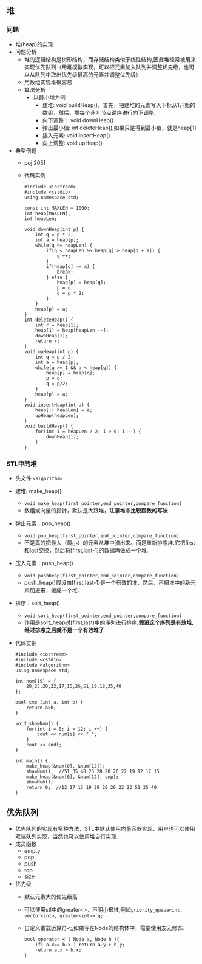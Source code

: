 ## 堆

### 问题
* 堆(heap)的实现
* 问题分析
    * 堆的逻辑结构是树形结构，而存储结构类似于线性结构,因此堆经常被用来实现优先队列（用堆模拟实现，可以把元素加入队列并调整优先级，也可以从队列中取出优先级最高的元素并调整优先级）
    * 用数组实现堆很容易
    * 算法分析
        * 以最小堆为例
            * 建堆: void buildHeap()，首先，把建堆的元素写入下标从1开始的数组，然后，堆每个非叶节点逆序进行向下调整.
            * 向下调整： void downHeap()
            * 弹出最小值: int deleteHeap(),如果只是得到最小值，就是heap[1]
            * 插入元素: void insertHeap()
            * 向上调整: void upHeap()
* 典型例题
    * poj 2051
    * 代码实例
        
        ```
        #include <iostream>
        #include <cstdio>
        using namespace std;
        
        const int MAXLEN = 1000;
        int heap[MAXLEN];
        int heapLen;
        
        void downHeap(int p) {
            int q = p * 2;
            int a = heap[p];
            while(q <= heapLen) {
                if(q < heapLen && heap[q] > heap[q + 1]) {
                    q ++;
                }
                if(heap[q] >= a) {
                    break;
                } else {
                    heap[p] = heap[q];
                    p = q;
                    q = p * 2;
                }
            }
            heap[p] = a;
        }
        int deleteHeap() {
            int r = heap[1];
            heap[1] = heap[heapLen --];
            downHeap(1);
            return r;
        }
        void upHeap(int p) {
            int q = p / 2;
            int a = heap[p];
            while(q >= 1 && a < heap[q]) {
                heap[p] = heap[q];
                p = q;
                q = p/2;
            }
            heap[p] = a;
        }
        void insertHeap(int a) {
            heap[++ heapLen] = a;
            upHeap(heapLen);
        }
        void buildHeap() {
            for(int i = heapLen / 2; i > 0; i --) {
                downHeap(i);
            }
        }
        ```

### STL中的堆
* 头文件 `<algorithm>`
* 建堆: make_heap()
    * `void make_heap(first_pointer,end_pointer,compare_function)`
    * 数组或向量的指针，默认是大跟堆，<b>注意堆中比较函数的写法</b>
* 弹出元素：pop_heap()
    * `void pop_heap(first_pointer,end_pointer,compare_function)`
    * 不是真的把最大（最小）的元素从堆中弹出来。而是重新排序堆.它把first和last交换，然后将[first,last-1)的数据再做成一个堆.
* 压入元素：push_heap()
    * `void pushheap(first_pointer,end_pointer,compare_function)`
    * push_heap()假设由[first,last-1)是一个有效的堆，然后，再把堆中的新元素加进来，做成一个堆.
* 排序：sort_heap()
    * `void sort_heap(first_pointer,end_pointer,compare_function)`
    * 作用是sort_heap对[first,last)中的序列进行排序,<b>假设这个序列是有效堆,经过排序之后就不是一个有效堆了</b>
* 代码实例

    ```
    #include <iostream>
    #include <cstdio>
    #include <algorithm>
    using namespace std;
    
    int num[19] = {
        28,23,20,22,17,15,26,51,19,12,35,40
    };
    
    bool cmp (int a, int b) {
        return a>b;
    }
    
    void showNum() {
        for(int i = 0; i < 12; i ++) {
            cout << num[i] << " ";
        }
        cout << endl;
    }
    
    int main() {
        make_heap(&num[0], &num[12]);
        showNum();  //51 35 40 23 28 20 26 22 19 12 17 15
        make_heap(&num[0], &num[12], cmp);
        showNum();
        return 0;  //12 17 15 19 28 20 26 22 23 51 35 40
    }
    ```

## 优先队列
* 优先队列的实现有多种方法，STL中默认使用向量容器实现，用户也可以使用双端队列实现，当然也可以使用堆自行实现.
* 成员函数
    * empty
    * pop
    * push
    * top
    * size
* 优先级
    * 默认元素大的优先级高
    * 可以使用stl中的greater<>，声明小根堆,例如`priority_queue<int, vector<int>, greater<int>> q;`
    * 自定义重载运算符<;,如果写在Node的结构体中，需要使用友元修饰.

        ```
        bool operator < ( Node a, Node b ){  
            if( a.x== b.x ) return a.y > b.y;  
            return a.x > b.x;   
        } 
        ```
